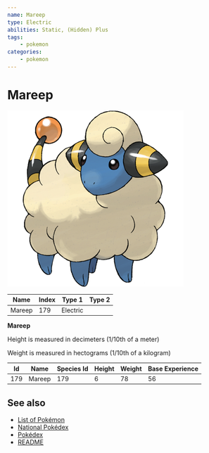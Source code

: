 ```yaml
---
name: Mareep
type: Electric
abilities: Static, (Hidden) Plus
tags:
    - pokemon
categories:
    - pokemon
---
```


# Mareep


![Mareep](images/179.png)

| **Name** | **Index** | **Type 1** | **Type 2** |
|----|----|----|----|
| Mareep | 179 | Electric  |  |

**Mareep** 


Height is measured in decimeters (1/10th of a meter)

Weight is measured in hectograms (1/10th of a kilogram)

| **Id** | **Name** | **Species Id** | **Height** | **Weight** | **Base Experience** |
|--------|----------|----------------|------------|------------|---------------------|
| 179 | Mareep | 179 | 6 | 78 | 56 |


## See also

- [List of Pokémon](../pokemon.md)
- [National Pokédex](../national_pokedex.md)
- [Pokédex](../pokedex.md)
- [README](../README.md)
